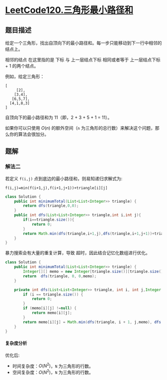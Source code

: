# [LeetCode120.三角形最小路径和](https://leetcode-cn.com/problems/triangle/)
## 题目描述
给定一个三角形，找出自顶向下的最小路径和。每一步只能移动到下一行中相邻的结点上。

相邻的结点 在这里指的是 下标 与 上一层结点下标 相同或者等于 上一层结点下标 + 1 的两个结点。

例如，给定三角形：

```
[
     [2],
    [3,4],
   [6,5,7],
  [4,1,8,3]
]
```
自顶向下的最小路径和为 11（即，2 + 3 + 5 + 1 = 11）。

如果你可以只使用 $O(n)$ 的额外空间（`n` 为三角形的总行数）来解决这个问题，那么你的算法会很加分。

## 题解
### 解法二
若定义 `f(i,j)` 点到底边的最小路径和，则易知递归求解式为:

```
f(i,j)=min(f(i+1,j),f(i+1,j+1))+triangle[i][j]
```

```java
class Solution {
    public int minimumTotal(List<List<Integer>> triangle) {
        return dfs(triangle,0,0);
    }
    public int dfs(List<List<Integer>> triangle,int i,int j){
        if(i==triangle.size()){
            return 0;
        }
        return Math.min(dfs(triangle,i+1,j),dfs(triangle,i+1,j+1))+triangle.get(i).get(j);
    }
}
```
暴力搜索会有大量的重复计算，导致 超时，因此结合记忆化数组进行优化。
```java
class Solution {
    public int minimumTotal(List<List<Integer>> triangle) {
        Integer[][] memo = new Integer[triangle.size()][triangle.size()];
        return  dfs(triangle, 0, 0,memo);
    }

    private int dfs(List<List<Integer>> triangle, int i, int j,Integer[][] memo) {
        if (i == triangle.size()) {
            return 0;
        }
        if (memo[i][j] !=null) {
            return memo[i][j];
        }
        return memo[i][j] = Math.min(dfs(triangle, i + 1, j,memo), dfs(triangle, i + 1, j + 1,memo)) + triangle.get(i).get(j);
    }
}
```
#### 复杂度分析
优化后:
- 时间复杂度：$O(N^2)$，`N` 为三角形的行数。
- 空间复杂度：$O(N^2)$，`N` 为三角形的行数。